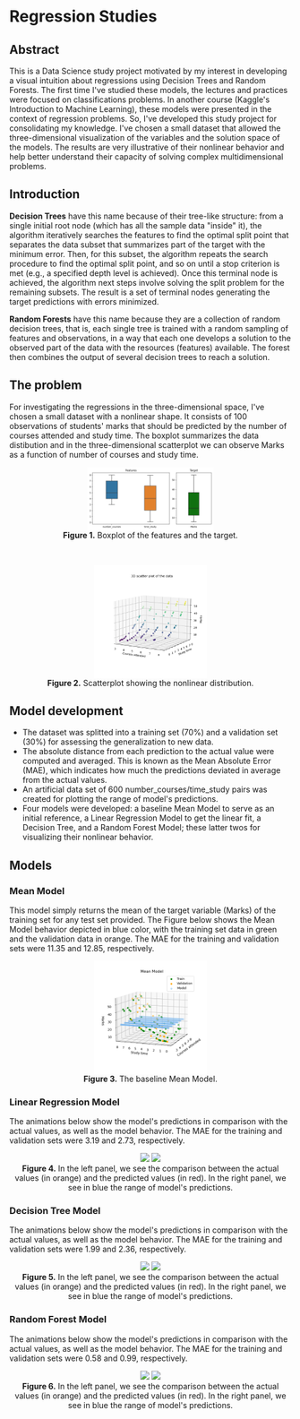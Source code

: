 # Regression Studies

## Abstract
This is a Data Science study project motivated by my interest in developing a visual intuition about regressions using Decision Trees and Random Forests. 
The first time I've studied these models, the lectures and practices were focused on classifications problems. In another course (Kaggle's Introduction to Machine Learning), these models were presented in the context of regression problems. So, I've developed this study project for consolidating my knowledge.
I've chosen a small dataset that allowed the three-dimensional visualization of the variables and the solution space of the models. The results are very illustrative of their nonlinear behavior and help better  understand their capacity of solving complex multidimensional problems.

## Introduction
<b>Decision Trees</b> have this name because of their tree-like structure: from a single initial root node (which has all the sample data "inside" it), the algorithm iteratively searches the features to find the optimal split point that separates the data subset that summarizes part of the target with the minimum error. Then, for this subset, the algorithm repeats the search procedure to find the optimal split point, and so on until a stop criterion is met (e.g., a specified depth level is achieved). Once this terminal node is achieved, the algorithm next steps involve solving the split problem for the remaining subsets. The result is a set of terminal nodes generating the target predictions with errors minimized.

<b>Random Forests</b> have this name because they are a collection of random decision trees, that is, each single tree is trained with a random sampling of features and observations, in a way that each one develops a solution to the observed part of the data with the resources (features) available. The forest then combines the output of several decision trees to reach a solution.


## The problem
For investigating the regressions in the three-dimensional space, I've chosen a small dataset with a nonlinear shape. It consists of 100 observations of students' marks that should be predicted by the number of courses attended and study time. The boxplot summarizes the data distibution and in the three-dimensional scatterplot we can observe Marks as a function of number of courses and study time.




<p align="center">
  <img alt="Light" src="/figures/boxplot.png" width="45%"
  <figcaption align="center"><br><b>Figure 1.</b> Boxplot of the features and the target.</figcaption>
</p>
<br>
<p align="center">
  <img alt="Dark" src="/figures/scatterplot3.png" width="40%"
  <figcaption align="center"><br><b>Figure 2.</b> Scatterplot showing the nonlinear distribution.</figcaption>
</p>



## Model development 
- The dataset was splitted into a training set (70%) and a validation set (30%) for assessing the generalization to new data.
- The absolute distance from each prediction to the actual value were computed and averaged. This is known as the Mean Absolute Error (MAE), which indicates how much the predictions deviated in average from the actual values.
- An artificial data set of 600 number_courses/time_study pairs was created for plotting the range of model's predictions.
- Four models were developed: a baseline Mean Model to serve as an initial reference, a Linear Regression Model to get the linear fit, a Decision Tree, and a Random Forest Model; these latter twos for visualizing their nonlinear behavior.

## Models
### Mean Model
This model simply returns the mean of the target variable (Marks) of the training set for any test set provided. The Figure below shows the Mean Model behavior depicted in blue color, with the training set data in green and the validation data in orange. The MAE for the training and validation sets were 11.35 and 12.85, respectively.

<p align="center">
  <img alt="Light" src="/figures/mean_model.png" width="40%"
  <figcaption align="center"><br><b>Figure 3.</b> The baseline Mean Model.</figcaption>
</p>





### Linear Regression Model
The animations below show the model's predictions in comparison with the actual values, as well as the model behavior. The MAE for the training and validation sets were 3.19 and 2.73, respectively.

<p align="center">
  <img src="/figures/modelv_lr.gif" width="40%"/> <img src="/figures/model_lr.gif" width="40%"/> <br>
  <b>Figure 4.</b> In the left panel, we see the comparison between the actual values (in orange) and the predicted values (in red). 
                  In the right panel, we see in blue the range of model's predictions.
</p>

### Decision Tree Model
The animations below show the model's predictions in comparison with the actual values, as well as the model behavior. The MAE for the training and validation sets were 1.99 and 2.36, respectively. 

<p align="center">
  <img src="/figures/modelv_dt.gif" width="40%"/> <img src="/figures/model_dt.gif" width="40%"/> <br>
  <b>Figure 5.</b> In the left panel, we see the comparison between the actual values (in orange) and the predicted values (in red). 
                  In the right panel, we see in blue the range of model's predictions.
</p>

### Random Forest Model
The animations below show the model's predictions in comparison with the actual values, as well as the model behavior. The MAE for the training and validation sets were 0.58 and 0.99, respectively.

<p align="center">
  <img src="/figures/modelv_RF.gif" width="40%"/> <img src="/figures/model_RF.gif" width="40%"/> <br>
  <b>Figure 6.</b> In the left panel, we see the comparison between the actual values (in orange) and the predicted values (in red). 
                  In the right panel, we see in blue the range of model's predictions.
</p>
